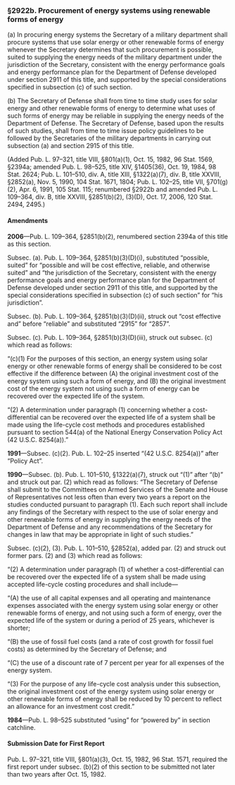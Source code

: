 ### §2922b. Procurement of energy systems using renewable forms of energy ###

(a) In procuring energy systems the Secretary of a military department shall procure systems that use solar energy or other renewable forms of energy whenever the Secretary determines that such procurement is possible, suited to supplying the energy needs of the military department under the jurisdiction of the Secretary, consistent with the energy performance goals and energy performance plan for the Department of Defense developed under section 2911 of this title, and supported by the special considerations specified in subsection (c) of such section.

(b) The Secretary of Defense shall from time to time study uses for solar energy and other renewable forms of energy to determine what uses of such forms of energy may be reliable in supplying the energy needs of the Department of Defense. The Secretary of Defense, based upon the results of such studies, shall from time to time issue policy guidelines to be followed by the Secretaries of the military departments in carrying out subsection (a) and section 2915 of this title.

(Added Pub. L. 97–321, title VIII, §801(a)(1), Oct. 15, 1982, 96 Stat. 1569, §2394a; amended Pub. L. 98–525, title XIV, §1405(36), Oct. 19, 1984, 98 Stat. 2624; Pub. L. 101–510, div. A, title XIII, §1322(a)(7), div. B, title XXVIII, §2852(a), Nov. 5, 1990, 104 Stat. 1671, 1804; Pub. L. 102–25, title VII, §701(g)(2), Apr. 6, 1991, 105 Stat. 115; renumbered §2922b and amended Pub. L. 109–364, div. B, title XXVIII, §2851(b)(2), (3)(D), Oct. 17, 2006, 120 Stat. 2494, 2495.)

#### Amendments ####

**2006**—Pub. L. 109–364, §2851(b)(2), renumbered section 2394a of this title as this section.

Subsec. (a). Pub. L. 109–364, §2851(b)(3)(D)(i), substituted “possible, suited” for “possible and will be cost effective, reliable, and otherwise suited” and “the jurisdiction of the Secretary, consistent with the energy performance goals and energy performance plan for the Department of Defense developed under section 2911 of this title, and supported by the special considerations specified in subsection (c) of such section” for “his jurisdiction”.

Subsec. (b). Pub. L. 109–364, §2851(b)(3)(D)(ii), struck out “cost effective and” before “reliable” and substituted “2915” for “2857”.

Subsec. (c). Pub. L. 109–364, §2851(b)(3)(D)(iii), struck out subsec. (c) which read as follows:

“(c)(1) For the purposes of this section, an energy system using solar energy or other renewable forms of energy shall be considered to be cost effective if the difference between (A) the original investment cost of the energy system using such a form of energy, and (B) the original investment cost of the energy system not using such a form of energy can be recovered over the expected life of the system.

“(2) A determination under paragraph (1) concerning whether a cost-differential can be recovered over the expected life of a system shall be made using the life-cycle cost methods and procedures established pursuant to section 544(a) of the National Energy Conservation Policy Act (42 U.S.C. 8254(a)).”

**1991**—Subsec. (c)(2). Pub. L. 102–25 inserted “(42 U.S.C. 8254(a))” after “Policy Act”.

**1990**—Subsec. (b). Pub. L. 101–510, §1322(a)(7), struck out “(1)” after “(b)” and struck out par. (2) which read as follows: “The Secretary of Defense shall submit to the Committees on Armed Services of the Senate and House of Representatives not less often than every two years a report on the studies conducted pursuant to paragraph (1). Each such report shall include any findings of the Secretary with respect to the use of solar energy and other renewable forms of energy in supplying the energy needs of the Department of Defense and any recommendations of the Secretary for changes in law that may be appropriate in light of such studies.”

Subsec. (c)(2), (3). Pub. L. 101–510, §2852(a), added par. (2) and struck out former pars. (2) and (3) which read as follows:

“(2) A determination under paragraph (1) of whether a cost-differential can be recovered over the expected life of a system shall be made using accepted life-cycle costing procedures and shall include—

“(A) the use of all capital expenses and all operating and maintenance expenses associated with the energy system using solar energy or other renewable forms of energy, and not using such a form of energy, over the expected life of the system or during a period of 25 years, whichever is shorter;

“(B) the use of fossil fuel costs (and a rate of cost growth for fossil fuel costs) as determined by the Secretary of Defense; and

“(C) the use of a discount rate of 7 percent per year for all expenses of the energy system.

“(3) For the purpose of any life-cycle cost analysis under this subsection, the original investment cost of the energy system using solar energy or other renewable forms of energy shall be reduced by 10 percent to reflect an allowance for an investment cost credit.”

**1984**—Pub. L. 98–525 substituted “using” for “powered by” in section catchline.

#### Submission Date for First Report ####

Pub. L. 97–321, title VIII, §801(a)(3), Oct. 15, 1982, 96 Stat. 1571, required the first report under subsec. (b)(2) of this section to be submitted not later than two years after Oct. 15, 1982.